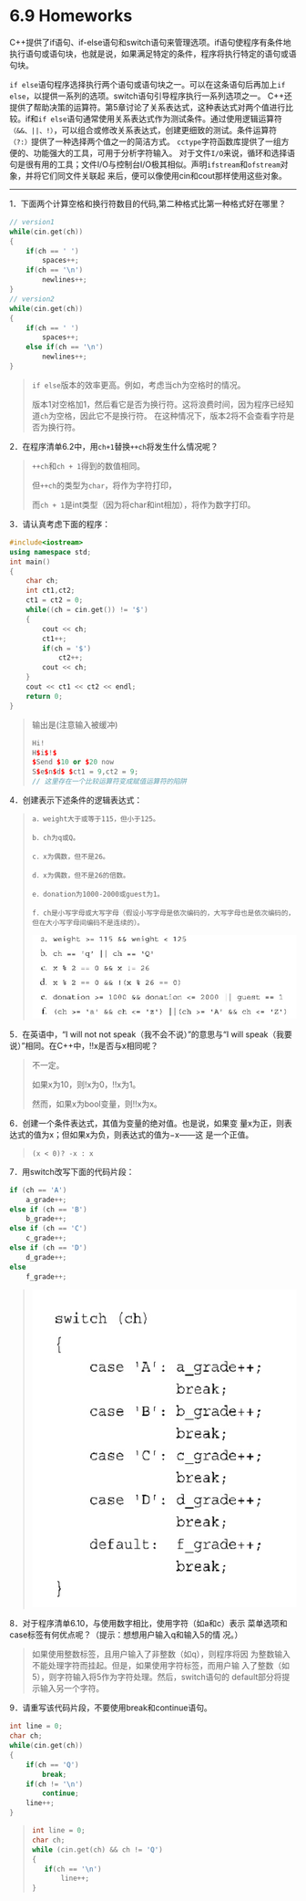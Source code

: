 # 6.9 Homeworks

C++提供了if语句、if-else语句和switch语句来管理选项。if语句使程序有条件地执行语句或语句块，也就是说，如果满足特定的条件，程序将执行特定的语句或语句块。

`if else`语句程序选择执行两个语句或语句块之一。可以在这条语句后再加上`if else`，以提供一系列的选项。switch语句引导程序执行一系列选项之一。
C++还提供了帮助决策的运算符。第5章讨论了关系表达式，这种表达式对两个值进行比较。if和`if else`语句通常使用关系表达式作为测试条件。通过使用逻辑运算符`（&&、||、!）`，可以组合或修改关系表达式，创建更细致的测试。条件运算符`（?:）`提供了一种选择两个值之一的简洁方式。
`cctype`字符函数库提供了一组方便的、功能强大的工具，可用于分析字符输入。
对于文件`I/O`来说，循环和选择语句是很有用的工具；文件I/O与控制台I/O极其相似。声明`ifstream`和`ofstream`对象，并将它们同文件关联起
来后，便可以像使用cin和cout那样使用这些对象。

****

1．下面两个计算空格和换行符数目的代码,第二种格式比第一种格式好在哪里？

```cpp
// version1
while(cin.get(ch))
{
    if(ch == ' ')
        spaces++;
    if(ch == '\n')
        newlines++;
}
// version2
while(cin.get(ch))
{
    if(ch == ' ')
        spaces++;
    else if(ch == '\n')
        newlines++;
}
```

>`if else`版本的效率更高。例如，考虑当ch为空格时的情况。
>
>版本1对空格加1，然后看它是否为换行符。这将浪费时间，因为程序已经知道`ch`为空格，因此它不是换行符。
>在这种情况下，版本2将不会查看字符是否为换行符。

2．在程序清单6.2中，用`ch+1`替换`++ch`将发生什么情况呢？

>`++ch`和`ch + 1`得到的数值相同。
>
>但`++ch`的类型为`char`，将作为字符打印，
>
>而`ch + 1`是int类型（因为将char和int相加），将作为数字打印。

3．请认真考虑下面的程序：

```cpp
#include<iostream>
using namespace std;
int main()
{
    char ch;
    int ct1,ct2;
    ct1 = ct2 = 0;
    while((ch = cin.get()) != '$')
    {
        cout << ch;
        ct1++;
        if(ch = '$')
            ct2++;
        cout << ch;
    }
    cout << ct1 << ct2 << endl;
    return 0;
}
```

>   输出是(注意输入被缓冲)
>
>   ```cpp
>   Hi!
>   H$i$!$
>   $Send $10 or $20 now
>   S$e$n$d$ $ct1 = 9,ct2 = 9;
>   // 这里存在一个比较运算符变成赋值运算符的陷阱
>   ```

4．创建表示下述条件的逻辑表达式：

>```
>a．weight大于或等于115，但小于125。
>
>b．ch为q或Q。
>
>c．x为偶数，但不是26。
>
>d．x为偶数，但不是26的倍数。
>
>e．donation为1000-2000或guest为1。
>
>f．ch是小写字母或大写字母（假设小写字母是依次编码的，大写字母也是依次编码的，但在大小写字母间编码不是连续的）。
>
>```
>
>![image-20250731180936470](./assets/image-20250731180936470.png)

5．在英语中，“I will not not speak（我不会不说）”的意思与“I will
speak（我要说）”相同。在C++中，!!x是否与x相同呢？

>不一定。
>
>如果x为10，则!x为0，!!x为1。
>
>然而，如果x为bool变量，则!!x为x。

6．创建一个条件表达式，其值为变量的绝对值。也是说，如果变
量x为正，则表达式的值为x；但如果x为负，则表达式的值为−x——这
是一个正值。

>   `(x < 0)? -x : x`

7．用switch改写下面的代码片段：

```cpp
if (ch == 'A')
    a_grade++;
else if (ch == 'B')
    b_grade++;
else if (ch == 'C')
    c_grade++;
else if (ch == 'D')
    d_grade++;
else
    f_grade++;
```

>![image-20250731181046390](./assets/image-20250731181046390.png)

8．对于程序清单6.10，与使用数字相比，使用字符（如a和c）表示
菜单选项和case标签有何优点呢？（提示：想想用户输入q和输入5的情
况。）

>如果使用整数标签，且用户输入了非整数（如q），则程序将因
>为整数输入不能处理字符而挂起。但是，如果使用字符标签，而用户输
>入了整数（如5），则字符输入将5作为字符处理。然后，switch语句的
>default部分将提示输入另一个字符。

9．请重写该代码片段，不要使用break和continue语句。

```cpp
int line = 0;
char ch;
while(cin.get(ch))
{
    if(ch == 'Q')
        break;
    if(ch != '\n')
        continue;
    line++;
}
```

>```cpp
>int line = 0;
>char ch;
>while (cin.get(ch) && ch != 'Q')
>{
>    if(ch == '\n')
>        line++;
>}
>```
